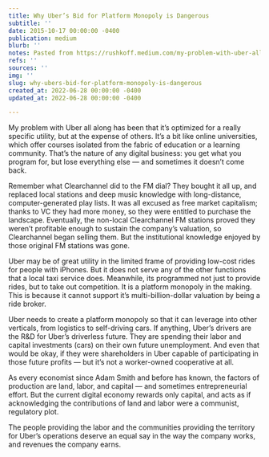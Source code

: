 ```yaml
---
title: Why Uber’s Bid for Platform Monopoly is Dangerous
subtitle: ''
date: 2015-10-17 00:00:00 -0400
publication: medium
blurb: ''
notes: Pasted from https://rushkoff.medium.com/my-problem-with-uber-all-along-has-been-that-it-s-optimized-for-some-really-specific-utility-but-4bcbeb863903
refs: ''
sources: ''
img: ''
slug: why-ubers-bid-for-platform-monopoly-is-dangerous
created_at: 2022-06-28 00:00:00 -0400
updated_at: 2022-06-28 00:00:00 -0400

---
```

My problem with Uber all along has been that it’s optimized for a really specific utility, but at the expense of others. It’s a bit like online universities, which offer courses isolated from the fabric of education or a learning community. That’s the nature of any digital business: you get what you program for, but lose everything else — and sometimes it doesn’t come back.

Remember what Clearchannel did to the FM dial? They bought it all up, and replaced local stations and deep music knowledge with long-distance, computer-generated play lists. It was all excused as free market capitalism; thanks to VC they had more money, so they were entitled to purchase the landscape. Eventually, the non-local Clearchannel FM stations proved they weren’t profitable enough to sustain the company’s valuation, so Clearchannel began selling them. But the institutional knowledge enjoyed by those original FM stations was gone.

Uber may be of great utility in the limited frame of providing low-cost rides for people with iPhones. But it does not serve any of the other functions that a local taxi service does. Meanwhile, its programmed not just to provide rides, but to take out competition. It is a platform monopoly in the making. This is because it cannot support it’s multi-billion-dollar valuation by being a ride broker.

Uber needs to create a platform monopoly so that it can leverage into other verticals, from logistics to self-driving cars. If anything, Uber’s drivers are the R&D for Uber’s driverless future. They are spending their labor and capital investments (cars) on their own future unemployment. And even that would be okay, if they were shareholders in Uber capable of participating in those future profits — but it’s not a worker-owned cooperative at all.

As every economist since Adam Smith and before has known, the factors of production are land, labor, and capital — and sometimes entrepreneurial effort. But the current digital economy rewards only capital, and acts as if acknowledging the contributions of land and labor were a communist, regulatory plot.

The people providing the labor and the communities providing the territory for Uber’s operations deserve an equal say in the way the company works, and revenues the company earns.